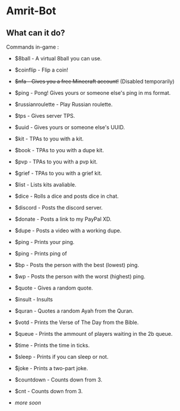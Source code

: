 # Amrit-Bot

## What can it do?

Commands in-game :
 - $8ball - A virtual 8ball you can use.
 - $coinflip - Flip a coin!
 - ~~$nfa - Gives you a free Minecraft account!~~ (Disabled temporarily)
 - $ping - Pong! Gives yours or someone else's ping in ms format.
 - $russianroulette - Play Russian roulette.
 - $tps - Gives server TPS.
 - $uuid - Gives yours or someone else's UUID.
 - $kit - TPAs to you with a kit.
 - $book - TPAs to you with a dupe kit.
 - $pvp - TPAs to you with a pvp kit.
 - $grief - TPAs to you with a grief kit.
 - $list - Lists kits avaliable.
 - $dice - Rolls a dice and posts dice in chat.
 - $discord - Posts the discord server.
 - $donate - Posts a link to my PayPal XD.
 - $dupe - Posts a video with a working dupe.
 - $ping - Prints your ping.
 - $ping <username> - Prints ping of <username>
 - $bp - Posts the person with the best (lowest) ping.
 - $wp - Posts the person with the worst (highest) ping.
 - $quote - Gives a random quote.
 - $insult <username> - Insults <username> 
 - $quran - Quotes a random Ayah from the Quran.
 - $votd - Prints the Verse of The Day from the Bible.
 - $queue - Prints the ammount of players waiting in the 2b queue.
 - $time - Prints the time in ticks.
 - $sleep - Prints if you can sleep or not.
 - $joke - Prints a two-part joke. 
 - $countdown - Counts down from 3. 
 - $cnt - Counts down from 3. 
 

 
- *more soon*
